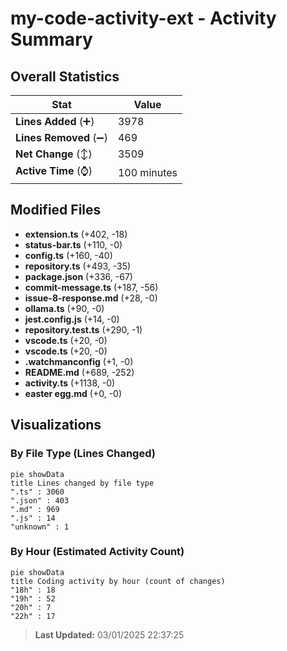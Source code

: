 # my-code-activity-ext - Activity Summary 

## Overall Statistics

| Stat                   | Value                                                             |
| ---------------------- | ----------------------------------------------------------------- |
| **Lines Added** (➕)   | 3978                                          |
| **Lines Removed** (➖) | 469                                        |
| **Net Change** (↕)    | 3509                |
| **Active Time** (⌚)   | 100 minutes |


## Modified Files
- **extension.ts** (+402, -18)
- **status-bar.ts** (+110, -0)
- **config.ts** (+160, -40)
- **repository.ts** (+493, -35)
- **package.json** (+336, -67)
- **commit-message.ts** (+187, -56)
- **issue-8-response.md** (+28, -0)
- **ollama.ts** (+90, -0)
- **jest.config.js** (+14, -0)
- **repository.test.ts** (+290, -1)
- **vscode.ts** (+20, -0)
- **vscode.ts** (+20, -0)
- **.watchmanconfig** (+1, -0)
- **README.md** (+689, -252)
- **activity.ts** (+1138, -0)
- **easter egg.md** (+0, -0)

## Visualizations

### By File Type (Lines Changed)

```mermaid
pie showData
title Lines changed by file type
".ts" : 3060
".json" : 403
".md" : 969
".js" : 14
"unknown" : 1
```

### By Hour (Estimated Activity Count)

```mermaid
pie showData
title Coding activity by hour (count of changes)
"18h" : 18
"19h" : 52
"20h" : 7
"22h" : 17
```


> **Last Updated:** 03/01/2025 22:37:25